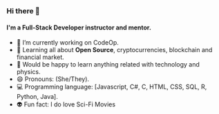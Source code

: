 ### Hi there 🖖

#### I'm a Full-Stack Developer instructor and mentor.


- 🔭 I’m currently working on CodeOp.
- 🌱 Learning all about **Open Source**, cryptocurrencies, blockchain and financial market.
- 🤖 Would be happy to learn anything related with technology and physics.
- 😄 Pronouns: (She/They).
- 💻 Programming language: [Javascript, C#, C, HTML, CSS, SQL, R, Python, Java].
- 👽 Fun fact: I do love Sci-Fi Movies
